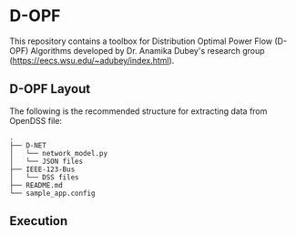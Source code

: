 # D-OPF
This repository contains a toolbox for Distribution Optimal Power Flow (D-OPF) Algorithms developed by Dr. Anamika Dubey's research group (https://eecs.wsu.edu/~adubey/index.html).

## D-OPF Layout

The following is the recommended structure for extracting data from OpenDSS file:

```console
.
├── D-NET
│   └── network_model.py
│   └── JSON files
├── IEEE-123-Bus
│   └── DSS files
├── README.md
└── sample_app.config
```

## Execution
